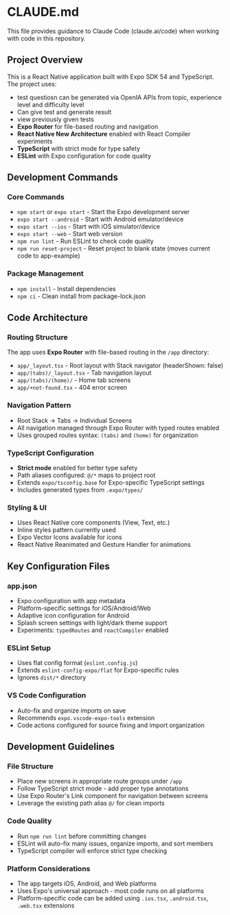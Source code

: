 # CLAUDE.md

This file provides guidance to Claude Code (claude.ai/code) when working with code in this repository.

## Project Overview

This is a React Native application built with Expo SDK 54 and TypeScript. The project uses:
- test questiosn can be generated via OpenIA APIs from topic, experience level and difficulty level
- Can give test and generate result
- view previously given tests
- **Expo Router** for file-based routing and navigation
- **React Native New Architecture** enabled with React Compiler experiments
- **TypeScript** with strict mode for type safety
- **ESLint** with Expo configuration for code quality

## Development Commands

### Core Commands
- `npm start` or `expo start` - Start the Expo development server
- `expo start --android` - Start with Android emulator/device
- `expo start --ios` - Start with iOS simulator/device
- `expo start --web` - Start web version
- `npm run lint` - Run ESLint to check code quality
- `npm run reset-project` - Reset project to blank state (moves current code to app-example)

### Package Management
- `npm install` - Install dependencies
- `npm ci` - Clean install from package-lock.json

## Code Architecture

### Routing Structure
The app uses **Expo Router** with file-based routing in the `/app` directory:
- `app/_layout.tsx` - Root layout with Stack navigator (headerShown: false)
- `app/(tabs)/_layout.tsx` - Tab navigation layout
- `app/(tabs)/(home)/` - Home tab screens
- `app/+not-found.tsx` - 404 error screen

### Navigation Pattern
- Root Stack → Tabs → Individual Screens
- All navigation managed through Expo Router with typed routes enabled
- Uses grouped routes syntax: `(tabs)` and `(home)` for organization

### TypeScript Configuration
- **Strict mode** enabled for better type safety
- Path aliases configured: `@/*` maps to project root
- Extends `expo/tsconfig.base` for Expo-specific TypeScript settings
- Includes generated types from `.expo/types/`

### Styling & UI
- Uses React Native core components (View, Text, etc.)
- Inline styles pattern currently used
- Expo Vector Icons available for icons
- React Native Reanimated and Gesture Handler for animations

## Key Configuration Files

### app.json
- Expo configuration with app metadata
- Platform-specific settings for iOS/Android/Web
- Adaptive icon configuration for Android
- Splash screen settings with light/dark theme support
- Experiments: `typedRoutes` and `reactCompiler` enabled

### ESLint Setup
- Uses flat config format (`eslint.config.js`)
- Extends `eslint-config-expo/flat` for Expo-specific rules
- Ignores `dist/*` directory

### VS Code Configuration
- Auto-fix and organize imports on save
- Recommends `expo.vscode-expo-tools` extension
- Code actions configured for source fixing and import organization

## Development Guidelines

### File Structure
- Place new screens in appropriate route groups under `/app`
- Follow TypeScript strict mode - add proper type annotations
- Use Expo Router's Link component for navigation between screens
- Leverage the existing path alias `@/` for clean imports

### Code Quality
- Run `npm run lint` before committing changes
- ESLint will auto-fix many issues, organize imports, and sort members
- TypeScript compiler will enforce strict type checking

### Platform Considerations
- The app targets iOS, Android, and Web platforms
- Uses Expo's universal approach - most code runs on all platforms
- Platform-specific code can be added using `.ios.tsx`, `.android.tsx`, `.web.tsx` extensions